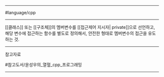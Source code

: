 
---

#language/cpp 

---

[[클래스]] 또는 [[구조체]]의 멤버변수를 [[접근제어 지시자| private]]으로 선언하고, 해당 변수에 접근하는 함수를 별도로 정의해서, 안전한 형태로 멤버변수의 접근을 유도하는 것.

---

참고자료

#참고도서/윤성우의_열혈_cpp_프로그래밍

---